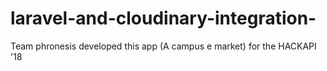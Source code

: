 # laravel-and-cloudinary-integration-

Team phronesis developed this app (A campus e market) for the HACKAPI '18

